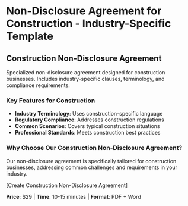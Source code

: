 # Non-Disclosure Agreement for Construction - Industry-Specific Template

## Construction Non-Disclosure Agreement

Specialized non-disclosure agreement designed for construction businesses. Includes industry-specific clauses, terminology, and compliance requirements.

### Key Features for Construction

- **Industry Terminology**: Uses construction-specific language
- **Regulatory Compliance**: Addresses construction regulations
- **Common Scenarios**: Covers typical construction situations
- **Professional Standards**: Meets construction best practices

### Why Choose Our Construction Non-Disclosure Agreement?

Our non-disclosure agreement is specifically tailored for construction businesses, addressing common challenges and requirements in your industry.

[Create Construction Non-Disclosure Agreement]

**Price**: $29 | **Time**: 10-15 minutes | **Format**: PDF + Word
